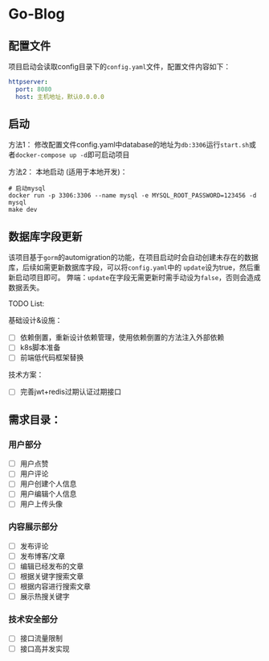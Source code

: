 # Go-Blog

## 配置文件
项目启动会读取config目录下的`config.yaml`文件，配置文件内容如下：
```yaml
httpserver:
  port: 8080
  host: 主机地址，默认0.0.0.0
```

## 启动
方法1：
修改配置文件config.yaml中database的地址为`db:3306`运行`start.sh`或者`docker-compose up -d`即可启动项目

方法2：
本地启动 (适用于本地开发)：
```shell
# 启动mysql
docker run -p 3306:3306 --name mysql -e MYSQL_ROOT_PASSWORD=123456 -d mysql
make dev
```

## 数据库字段更新
该项目基于`gorm`的automigration的功能，在项目启动时会自动创建未存在的数据库，后续如需更新数据库字段，可以将`config.yaml`中的
`update`设为true，然后重新启动项目即可。
弊端：`update`在字段无需更新时需手动设为`false`，否则会造成数据丢失。


TODO List:

基础设计&设施：
- [ ] 依赖倒置，重新设计依赖管理，使用依赖倒置的方法注入外部依赖
- [ ] k8s脚本准备
- [ ] 前端低代码框架替换

技术方案：
- [ ] 完善jwt+redis过期认证过期接口


## 需求目录：
### 用户部分
- [ ] 用户点赞
- [ ] 用户评论
- [ ] 用户创建个人信息
- [ ] 用户编辑个人信息
- [ ] 用户上传头像

### 内容展示部分
- [ ] 发布评论
- [ ] 发布博客/文章
- [ ] 编辑已经发布的文章
- [ ] 根据关键字搜索文章
- [ ] 根据内容进行搜索文章
- [ ] 展示热搜关键字

### 技术安全部分
- [ ] 接口流量限制
- [ ] 接口高并发实现